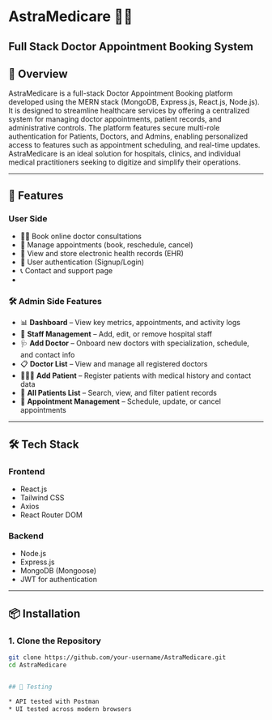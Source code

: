 # AstraMedicare 🏥💊

## Full Stack Doctor Appointment Booking System

## 📌 Overview  
AstraMedicare is a full-stack Doctor Appointment Booking platform developed using the MERN stack (MongoDB, Express.js, React.js, Node.js). It is designed to streamline healthcare services by offering a centralized system for managing doctor appointments, patient records, and administrative controls. The platform features secure multi-role authentication for Patients, Doctors, and Admins, enabling personalized access to features such as appointment scheduling, and real-time updates. AstraMedicare is an ideal solution for hospitals, clinics, and individual medical practitioners seeking to digitize and simplify their operations.

---

## 🚀 Features

### User Side

- 🧑‍⚕️ Book online doctor consultations
- 📅 Manage appointments (book, reschedule, cancel)
- 📁 View and store electronic health records (EHR)
- 🔐 User authentication (Signup/Login)
- 📞 Contact and support page
- 
### 🛠️ Admin Side Features

- 📊 **Dashboard** – View key metrics, appointments, and activity logs  
- 👥 **Staff Management** – Add, edit, or remove hospital staff  
- 🩺 **Add Doctor** – Onboard new doctors with specialization, schedule, and contact info  
- 📋 **Doctor List** – View and manage all registered doctors  
- 🧑‍🤝‍🧑 **Add Patient** – Register patients with medical history and contact data  
- 📄 **All Patients List** – Search, view, and filter patient records  
- 📆 **Appointment Management** – Schedule, update, or cancel appointments 

---

## 🛠️ Tech Stack

### Frontend
- React.js
- Tailwind CSS 
- Axios
- React Router DOM

### Backend
- Node.js
- Express.js
- MongoDB (Mongoose)
- JWT for authentication

---

## 📦 Installation

### 1. Clone the Repository

```bash
git clone https://github.com/your-username/AstraMedicare.git
cd AstraMedicare


## 🧪 Testing

* API tested with Postman
* UI tested across modern browsers

